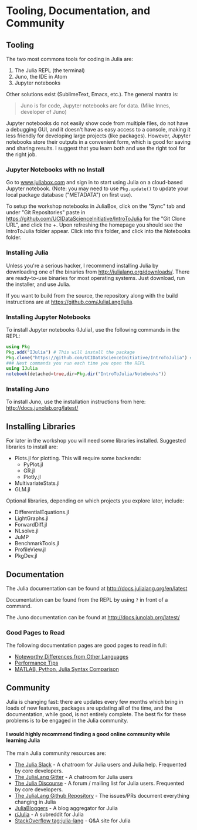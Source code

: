 
# Tooling, Documentation, and Community

## Tooling

The two most commons tools for coding in Julia are:

1. The Julia REPL (the terminal)
2. Juno, the IDE in Atom
3. Jupyter notebooks

Other solutions exist (SublimeText, Emacs, etc.). The general mantra is:

> Juno is for code, Jupyter notebooks are for data. (Mike Innes, developer of Juno)

Jupyter notebooks do not easily show code from multiple files, do not have a debugging GUI, and it doesn't have as easy access to a console, making it less friendly for developing large projects (like packages). However, Jupyter notebooks store their outputs in a convenient form, which is good for saving and sharing results. I suggest that you learn both and use the right tool for the right job.

### Jupyter Notebooks with no Install

Go to www.juliabox.com and sign in to start using Julia on a cloud-based Jupyter notebook. (Note: you may need to use `Pkg.update()` to update your local package database ("METADATA") on first use).

To setup the workshop notebooks in JuliaBox, click on the "Sync" tab and under "Git Repositories" paste in https://github.com/UCIDataScienceInitiative/IntroToJulia for the "Git Clone URL", and click the +. Upon refreshing the homepage you should see the IntroToJulia folder appear. Click into this folder, and click into the Notebooks folder.

### Installing Julia

Unless you're a serious hacker, I recommend installing Julia by downloading one of the binaries from http://julialang.org/downloads/. There are ready-to-use binaries for most operating systems. Just download, run the installer, and use Julia.

If you want to build from the source, the repository along with the build instructions are at https://github.com/JuliaLang/julia.  

### Installing Jupyter Notebooks

To install Jupyter notebooks (IJulia), use the following commands in the REPL:


```julia
using Pkg
Pkg.add("IJulia") # This will install the package
Pkg.clone("https://github.com/UCIDataScienceInitiative/IntroToJulia") # Clone the IntroToJulia Repo
### Next commands you run each time you open the REPL
using IJulia
notebook(detached=true,dir=Pkg.dir("IntroToJulia/Notebooks"))
```

### Installing Juno

To install Juno, use the installation instructions from here: http://docs.junolab.org/latest/

## Installing Libraries

For later in the workshop you will need some libraries installed. Suggested libraries to install are:

- Plots.jl for plotting. This will require some backends:
  - PyPlot.jl
  - GR.jl
  - Plotly.jl
- MultivariateStats.jl
- GLM.jl

Optional libraries, depending on which projects you explore later, include:

- DifferentialEquations.jl
- LightGraphs.jl
- ForwardDiff.jl
- NLsolve.jl
- JuMP
- BenchmarkTools.jl
- ProfileView.jl
- PkgDev.jl

## Documentation

The Julia documentation can be found at http://docs.julialang.org/en/latest

Documentation can be found from the REPL by using `?` in front of a command.

The Juno documentation can be found at http://docs.junolab.org/latest/

### Good Pages to Read

The following documentation pages are good pages to read in full:

- [Noteworthy Differences from Other Languages](http://docs.julialang.org/en/release-0.5/manual/noteworthy-differences/)
- [Performance Tips](http://docs.julialang.org/en/release-0.5/manual/performance-tips/)
- [MATLAB, Python, Julia Syntax Comparison](http://cheatsheets.quantecon.org/)

## Community

Julia is changing fast: there are updates every few months which bring in loads of new features, packages are updating all of the time, and the documentation, while good, is not entirely complete. The best fix for these problems is to be engaged in the Julia community.

#### I would highly recommend finding a good online community while learning Julia

The main Julia community resources are:

- [The Julia Slack](https://slackinvite.julialang.org/) - A chatroom for Julia users and Julia help. Frequented by core developers.
- [The JuliaLang Gitter](https://gitter.im/JuliaLang/julia) - A chatroom for Julia users
- [The Julia Discourse](https://discourse.julialang.org/) - A forum / mailing list for Julia users. Frequented by core developers.
- [The JuliaLang Github Repository](https://github.com/JuliaLang/julia) - The issues/PRs document everything changing in Julia
- [JuliaBloggers](http://www.juliabloggers.com/) - A blog aggregator for Julia
- [r/Julia](https://www.reddit.com/r/Julia/) - A subreddit for Julia
- [StackOverflow tag:julia-lang](http://stackoverflow.com/questions/tagged/julia-lang) - Q&A site for Julia
